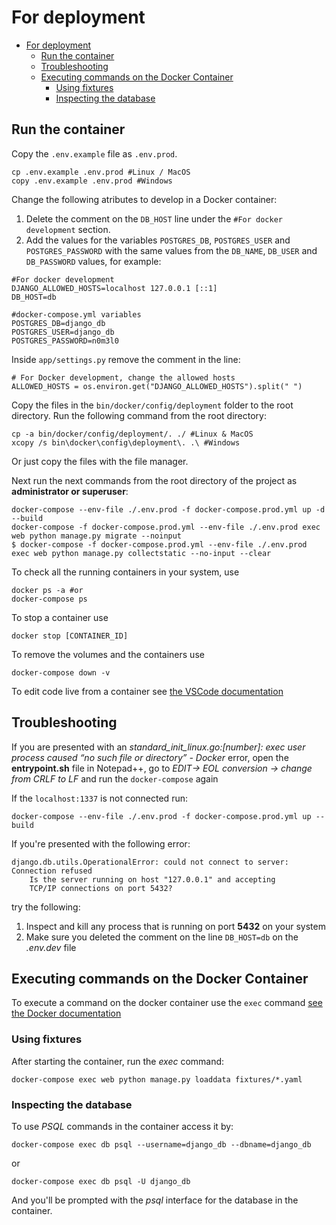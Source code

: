 # For deployment

- [For deployment](#for-development)
  - [Run the container](#run-the-container)
  - [Troubleshooting](#troubleshooting)
  - [Executing commands on the Docker Container](#executing-commands-on-the-docker-container)
    - [Using fixtures](#using-fixtures)
    - [Inspecting the database](#inspecting-the-database)

## Run the container

Copy the `.env.example` file as `.env.prod`.

```
cp .env.example .env.prod #Linux / MacOS
copy .env.example .env.prod #Windows
```

Change the following atributes to develop in a Docker container:

1. Delete the comment on the `DB_HOST` line under the `#For docker development` section.
2. Add the values for the variables `POSTGRES_DB`, `POSTGRES_USER` and `POSTGRES_PASSWORD` with the same values from the `DB_NAME`, `DB_USER` and `DB_PASSWORD` values, for example:

```
#For docker development
DJANGO_ALLOWED_HOSTS=localhost 127.0.0.1 [::1]
DB_HOST=db

#docker-compose.yml variables
POSTGRES_DB=django_db
POSTGRES_USER=django_db
POSTGRES_PASSWORD=n0m3l0
```

Inside `app/settings.py` remove the comment in the line:

```
# For Docker development, change the allowed hosts
ALLOWED_HOSTS = os.environ.get("DJANGO_ALLOWED_HOSTS").split(" ")
```

Copy the files in the `bin/docker/config/deployment` folder to the root directory. Run the following command from the root directory:

```
cp -a bin/docker/config/deployment/. ./ #Linux & MacOS
xcopy /s bin\docker\config\deployment\. .\ #Windows
```

Or just copy the files with the file manager.

Next run the next commands from the root directory of the project as **administrator or superuser**:

```
docker-compose --env-file ./.env.prod -f docker-compose.prod.yml up -d --build
docker-compose -f docker-compose.prod.yml --env-file ./.env.prod exec web python manage.py migrate --noinput
$ docker-compose -f docker-compose.prod.yml --env-file ./.env.prod exec web python manage.py collectstatic --no-input --clear
```

To check all the running containers in your system, use

```
docker ps -a #or
docker-compose ps
```

To stop a container use

```
docker stop [CONTAINER_ID]
```

To remove the volumes and the containers use

```
docker-compose down -v
```

To edit code live from a container see [the VSCode documentation](https://code.visualstudio.com/docs/remote/containers)

## Troubleshooting

If you are presented with an _standard_init_linux.go:[number]: exec user process caused “no such file or directory” - Docker_ error, open the **entrypoint.sh** file in Notepad++, go to _EDIT-> EOL conversion -> change from CRLF to LF_ and run the `docker-compose` again

If the `localhost:1337` is not connected run:

```
docker-compose --env-file ./.env.prod -f docker-compose.prod.yml up --build
```

If you're presented with the following error:

```
django.db.utils.OperationalError: could not connect to server: Connection refused
    Is the server running on host "127.0.0.1" and accepting
    TCP/IP connections on port 5432?
```

try the following:

1. Inspect and kill any process that is running on port **5432** on your system
2. Make sure you deleted the comment on the line `DB_HOST=db` on the _.env.dev_ file

## Executing commands on the Docker Container

To execute a command on the docker container use the `exec` command [see the Docker documentation](https://docs.docker.com/engine/reference/commandline/exec/)

### Using fixtures

After starting the container, run the _exec_ command:

`docker-compose exec web python manage.py loaddata fixtures/*.yaml`

### Inspecting the database

To use _PSQL_ commands in the container access it by:

`docker-compose exec db psql --username=django_db --dbname=django_db`

or

`docker-compose exec db psql -U django_db`

And you'll be prompted with the _psql_ interface for the database in the container.